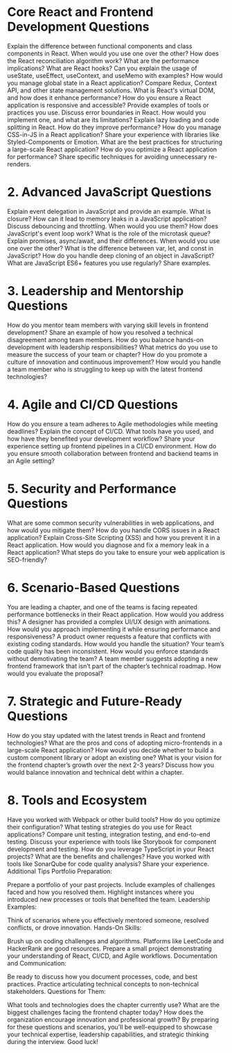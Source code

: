 # Core React and Frontend Development Questions
Explain the difference between functional components and class components in React. When would you use one over the other?
How does the React reconciliation algorithm work? What are the performance implications?
What are React hooks? Can you explain the usage of useState, useEffect, useContext, and useMemo with examples?
How would you manage global state in a React application? Compare Redux, Context API, and other state management solutions.
What is React's virtual DOM, and how does it enhance performance?
How do you ensure a React application is responsive and accessible? Provide examples of tools or practices you use.
Discuss error boundaries in React. How would you implement one, and what are its limitations?
Explain lazy loading and code splitting in React. How do they improve performance?
How do you manage CSS-in-JS in a React application? Share your experience with libraries like Styled-Components or Emotion.
What are the best practices for structuring a large-scale React application?
How do you optimize a React application for performance? Share specific techniques for avoiding unnecessary re-renders.
# 2. Advanced JavaScript Questions
Explain event delegation in JavaScript and provide an example.
What is closure? How can it lead to memory leaks in a JavaScript application?
Discuss debouncing and throttling. When would you use them?
How does JavaScript's event loop work? What is the role of the microtask queue?
Explain promises, async/await, and their differences. When would you use one over the other?
What is the difference between var, let, and const in JavaScript?
How do you handle deep cloning of an object in JavaScript?
What are JavaScript ES6+ features you use regularly? Share examples.
# 3. Leadership and Mentorship Questions
How do you mentor team members with varying skill levels in frontend development?
Share an example of how you resolved a technical disagreement among team members.
How do you balance hands-on development with leadership responsibilities?
What metrics do you use to measure the success of your team or chapter?
How do you promote a culture of innovation and continuous improvement?
How would you handle a team member who is struggling to keep up with the latest frontend technologies?
# 4. Agile and CI/CD Questions
How do you ensure a team adheres to Agile methodologies while meeting deadlines?
Explain the concept of CI/CD. What tools have you used, and how have they benefited your development workflow?
Share your experience setting up frontend pipelines in a CI/CD environment.
How do you ensure smooth collaboration between frontend and backend teams in an Agile setting?
# 5. Security and Performance Questions
What are some common security vulnerabilities in web applications, and how would you mitigate them?
How do you handle CORS issues in a React application?
Explain Cross-Site Scripting (XSS) and how you prevent it in a React application.
How would you diagnose and fix a memory leak in a React application?
What steps do you take to ensure your web application is SEO-friendly?
# 6. Scenario-Based Questions
You are leading a chapter, and one of the teams is facing repeated performance bottlenecks in their React application. How would you address this?
A designer has provided a complex UI/UX design with animations. How would you approach implementing it while ensuring performance and responsiveness?
A product owner requests a feature that conflicts with existing coding standards. How would you handle the situation?
Your team’s code quality has been inconsistent. How would you enforce standards without demotivating the team?
A team member suggests adopting a new frontend framework that isn’t part of the chapter’s technical roadmap. How would you evaluate the proposal?
# 7. Strategic and Future-Ready Questions
How do you stay updated with the latest trends in React and frontend technologies?
What are the pros and cons of adopting micro-frontends in a large-scale React application?
How would you decide whether to build a custom component library or adopt an existing one?
What is your vision for the frontend chapter’s growth over the next 2-3 years?
Discuss how you would balance innovation and technical debt within a chapter.
# 8. Tools and Ecosystem
Have you worked with Webpack or other build tools? How do you optimize their configuration?
What testing strategies do you use for React applications? Compare unit testing, integration testing, and end-to-end testing.
Discuss your experience with tools like Storybook for component development and testing.
How do you leverage TypeScript in your React projects? What are the benefits and challenges?
Have you worked with tools like SonarQube for code quality analysis? Share your experience.
Additional Tips
Portfolio Preparation:

Prepare a portfolio of your past projects. Include examples of challenges faced and how you resolved them.
Highlight instances where you introduced new processes or tools that benefited the team.
Leadership Examples:

Think of scenarios where you effectively mentored someone, resolved conflicts, or drove innovation.
Hands-On Skills:

Brush up on coding challenges and algorithms. Platforms like LeetCode and HackerRank are good resources.
Prepare a small project demonstrating your understanding of React, CI/CD, and Agile workflows.
Documentation and Communication:

Be ready to discuss how you document processes, code, and best practices.
Practice articulating technical concepts to non-technical stakeholders.
Questions for Them:

What tools and technologies does the chapter currently use?
What are the biggest challenges facing the frontend chapter today?
How does the organization encourage innovation and professional growth?
By preparing for these questions and scenarios, you’ll be well-equipped to showcase your technical expertise, leadership capabilities, and strategic thinking during the interview. Good luck!